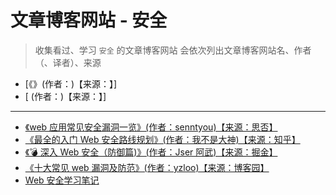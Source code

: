 <!--
 * @Author: yaohebin
 * @Date: 2021-02-01 17:42:02
 * @LastEditTime: 2022-08-22 16:07:06
 * @LastEditors: yaohebin
 * @Description: 文章博客网站 - 安全
-->

# 文章博客网站 - 安全

> 收集看过、学习 `安全` 的文章博客网站
> 会依次列出文章博客网站名、作者（、译者）、来源

- [《》(作者：)【来源：】]
- [ (作者：)【来源：】]

---

- [《web 应用常见安全漏洞一览》(作者：senntyou)【来源：思否】](https://segmentfault.com/a/1190000018004657)
- [《最全的入门 Web 安全路线规划》(作者：我不是大神)【来源：知乎】](https://zhuanlan.zhihu.com/p/114171881)
- [《💣 深入 Web 安全（防御篇)》(作者：Jser 阿武)【来源：掘金】](https://juejin.cn/post/6999444233966845965)
- [《十大常见 web 漏洞及防范》(作者：yzloo)【来源：博客园】](https://www.cnblogs.com/yzloo/p/10391078.html)
- [Web 安全学习笔记](https://websec.readthedocs.io/zh/latest/)

